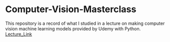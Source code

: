 # Computer-Vision-Masterclass

This repository is a record of what I studied in a lecture on making computer vision machine learning models provided by Udemy with Python.
<br>
[Lecture_Link]

[Lecture_Link]: https://www.udemy.com/course/computer-vision-masterclass/
